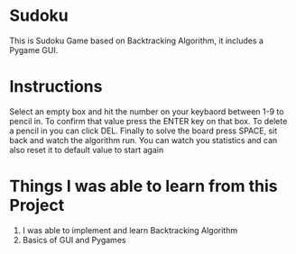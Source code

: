 # Sudoku
This is Sudoku Game based on Backtracking Algorithm, it includes a Pygame GUI.

# Instructions
Select an empty box and hit the number on your keybaord between 1-9 to pencil in. To confirm that value press the ENTER key on that box. To delete a pencil in you can click DEL. Finally to solve the board press SPACE, sit back and watch the algorithm run. 
You can watch you statistics and can also reset it to default value to start again

# Things I was able to learn from this Project
1) I was able to implement and learn Backtracking Algorithm
2) Basics of GUI and Pygames
